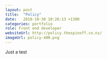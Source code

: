 ```yaml
---
layout: post
title:  "Policy"
date:   2018-10-30 10:26:13 +1300
categories: portfolio
role: Front end developer
websiteUrl: http://policy.thespinoff.co.nz/
imageUrl: policy-400.png
---
```

Just a test
